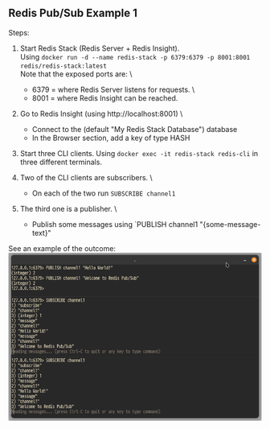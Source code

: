 ## Redis Pub/Sub Example 1

Steps:

1. Start Redis Stack (Redis Server + Redis Insight). \
   Using `docker run -d --name redis-stack -p 6379:6379 -p 8001:8001 redis/redis-stack:latest` \
   Note that the exposed ports are: \

    - 6379 = where Redis Server listens for requests. \
    - 8001 = where Redis Insight can be reached.

2. Go to Redis Insight (using http://localhost:8001) \
    - Connect to the (default "My Redis Stack Database") database
    - In the Browser section, add a key of type HASH
3. Start three CLI clients.
   Using `docker exec -it redis-stack redis-cli` in three different terminals.
4. Two of the CLI clients are subscribers. \
    - On each of the two run `SUBSCRIBE channel1`
5. The third one is a publisher. \
    - Publish some messages using `PUBLISH channel1 "{some-message-text}"

See an example of the outcome:
![](./screenshot.png)
